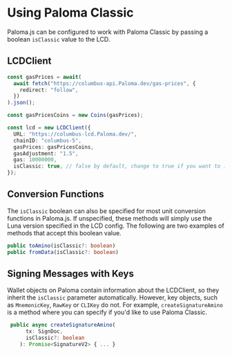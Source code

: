 # Using Paloma Classic

Paloma.js can be configured to work with Paloma Classic by passing a boolean `isClassic` value to the LCD.

## LCDClient

```ts
const gasPrices = await(
  await fetch("https://columbus-api.Paloma.dev/gas-prices", {
    redirect: "follow",
  })
).json();

const gasPricesCoins = new Coins(gasPrices);

const lcd = new LCDClient({
  URL: "https://columbus-lcd.Paloma.dev/",
  chainID: "columbus-5",
  gasPrices: gasPricesCoins,
  gasAdjustment: "1.5",
  gas: 10000000,
  isClassic: true, // false by default, change to true if you want to interact with Paloma Classic
});
```

## Conversion Functions

The `isClassic` boolean can also be specified for most unit conversion functions in Paloma.js. If unspecified, these methods will simply use the Luna version specified in the LCD config. The following are two examples of methods that accept this boolean value.

```ts
public toAmino(isClassic?: boolean)
public fromData(isClassic?: boolean)
```

## Signing Messages with Keys

Wallet objects on Paloma contain information about the LCDClient, so they inherit the `isClassic` parameter automatically. However, key objects, such as `MnemonicKey`, `RawKey` or `CLIKey` do not. For example, `createSignatureAmino` is a method where you can specify if you'd like to use Paloma Classic.

```ts
 public async createSignatureAmino(
      tx: SignDoc,
      isClassic?: boolean
    ): Promise<SignatureV2> { ... }

```
